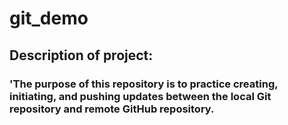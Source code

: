 # git_demo
## Description of project:
### 'The purpose of this repository is to practice creating, initiating, and pushing updates between the local Git repository and remote GitHub repository.
